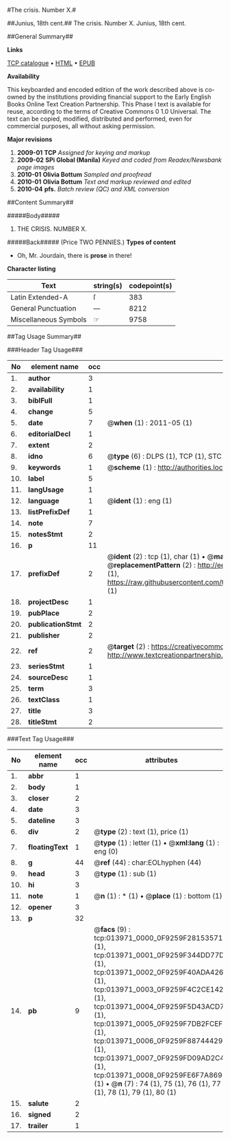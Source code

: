 #The crisis. Number X.#

##Junius, 18th cent.##
The crisis. Number X.
Junius, 18th cent.

##General Summary##

**Links**

[TCP catalogue](http://www.ota.ox.ac.uk/tcp/)  • 
[HTML](http://tei.it.ox.ac.uk/tcp/Texts-HTML/free/N11/N11021.html)  • 
[EPUB](http://tei.it.ox.ac.uk/tcp/Texts-EPUB/free/N11/N11021.epub)

**Availability**

This keyboarded and encoded edition of the
	       work described above is co-owned by the institutions
	       providing financial support to the Early English Books
	       Online Text Creation Partnership. This Phase I text is
	       available for reuse, according to the terms of Creative
	       Commons 0 1.0 Universal. The text can be copied,
	       modified, distributed and performed, even for
	       commercial purposes, all without asking permission.

**Major revisions**

1. __2009-01__ __TCP__ *Assigned for keying and markup*
1. __2009-02__ __SPi Global (Manila)__ *Keyed and coded from Readex/Newsbank page images*
1. __2010-01__ __Olivia Bottum__ *Sampled and proofread*
1. __2010-01__ __Olivia Bottum__ *Text and markup reviewed and edited*
1. __2010-04__ __pfs.__ *Batch review (QC) and XML conversion*

##Content Summary##

#####Body#####

1. THE CRISIS. NUMBER X.

#####Back#####
(Price TWO PENNIES.)
**Types of content**

  * Oh, Mr. Jourdain, there is **prose** in there!

**Character listing**


|Text|string(s)|codepoint(s)|
|---|---|---|
|Latin Extended-A|ſ|383|
|General Punctuation|—|8212|
|Miscellaneous Symbols|☞|9758|

##Tag Usage Summary##

###Header Tag Usage###

|No|element name|occ|attributes|
|---|---|---|---|
|1.|__author__|3||
|2.|__availability__|1||
|3.|__biblFull__|1||
|4.|__change__|5||
|5.|__date__|7| @__when__ (1) : 2011-05 (1)|
|6.|__editorialDecl__|1||
|7.|__extent__|2||
|8.|__idno__|6| @__type__ (6) : DLPS (1), TCP (1), STC (1), NOTIS (1), IMAGE-SET (1), EVANS-CITATION (1)|
|9.|__keywords__|1| @__scheme__ (1) : http://authorities.loc.gov/ (1)|
|10.|__label__|5||
|11.|__langUsage__|1||
|12.|__language__|1| @__ident__ (1) : eng (1)|
|13.|__listPrefixDef__|1||
|14.|__note__|7||
|15.|__notesStmt__|2||
|16.|__p__|11||
|17.|__prefixDef__|2| @__ident__ (2) : tcp (1), char (1)  •  @__matchPattern__ (2) : ([0-9\-]+):([0-9IVX]+) (1), (.+) (1)  •  @__replacementPattern__ (2) : http://eebo.chadwyck.com/downloadtiff?vid=$1&page=$2 (1), https://raw.githubusercontent.com/textcreationpartnership/Texts/master/tcpchars.xml#$1 (1)|
|18.|__projectDesc__|1||
|19.|__pubPlace__|2||
|20.|__publicationStmt__|2||
|21.|__publisher__|2||
|22.|__ref__|2| @__target__ (2) : https://creativecommons.org/publicdomain/zero/1.0/ (1), http://www.textcreationpartnership.org/docs/. (1)|
|23.|__seriesStmt__|1||
|24.|__sourceDesc__|1||
|25.|__term__|3||
|26.|__textClass__|1||
|27.|__title__|3||
|28.|__titleStmt__|2||


###Text Tag Usage###

|No|element name|occ|attributes|
|---|---|---|---|
|1.|__abbr__|1||
|2.|__body__|1||
|3.|__closer__|2||
|4.|__date__|3||
|5.|__dateline__|3||
|6.|__div__|2| @__type__ (2) : text (1), price (1)|
|7.|__floatingText__|1| @__type__ (1) : letter (1)  •  @__xml:lang__ (1) : eng (0)|
|8.|__g__|44| @__ref__ (44) : char:EOLhyphen (44)|
|9.|__head__|3| @__type__ (1) : sub (1)|
|10.|__hi__|3||
|11.|__note__|1| @__n__ (1) : * (1)  •  @__place__ (1) : bottom (1)|
|12.|__opener__|3||
|13.|__p__|32||
|14.|__pb__|9| @__facs__ (9) : tcp:013971_0000_0F9259F281535718 (1), tcp:013971_0001_0F9259F344DD77D8 (1), tcp:013971_0002_0F9259F40ADA4260 (1), tcp:013971_0003_0F9259F4C2CE1420 (1), tcp:013971_0004_0F9259F5D43ACD70 (1), tcp:013971_0005_0F9259F7DB2FCEF0 (1), tcp:013971_0006_0F9259F887444290 (1), tcp:013971_0007_0F9259FD09AD2C40 (1), tcp:013971_0008_0F9259FE6F7A8698 (1)  •  @__n__ (7) : 74 (1), 75 (1), 76 (1), 77 (1), 78 (1), 79 (1), 80 (1)|
|15.|__salute__|2||
|16.|__signed__|2||
|17.|__trailer__|1||
